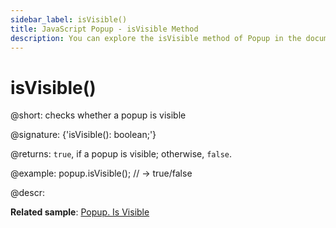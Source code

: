 ```yaml
---
sidebar_label: isVisible()
title: JavaScript Popup - isVisible Method 
description: You can explore the isVisible method of Popup in the documentation of the DHTMLX JavaScript UI library. Browse developer guides and API reference, try out code examples and live demos, and download a free 30-day evaluation version of DHTMLX Suite 7.
---
```


# isVisible()

@short: checks whether a popup is visible

@signature: {'isVisible(): boolean;'}

@returns:
`true`, if a popup is visible; otherwise, `false`.

@example:
popup.isVisible(); // -> true/false

@descr:

**Related sample**: [Popup. Is Visible](https://snippet.dhtmlx.com/f614sdm3)

[comment]: # (@related: popup/work_with_popup.md#checking-visibility-of-popup)
